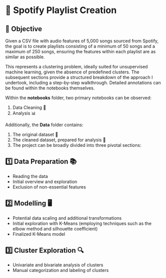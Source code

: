 # 🎵 Spotify Playlist Creation

## 🎯 Objective

Given a CSV file with audio features of 5,000 songs sourced from Spotify, the goal is to create playlists consisting of a minimum of 50 songs and a maximum of 250 songs, ensuring the features within each playlist are as similar as possible.

This represents a clustering problem, ideally suited for unsupervised machine learning, given the absence of predefined clusters. The subsequent sections provide a structured breakdown of the approach I undertook, including a step-by-step walkthrough. Detailed annotations can be found within the notebooks themselves.

Within the **notebooks** folder, two primary notebooks can be observed:

1. Data Cleaning 🧹
2. Analysis 📊

Additionally, the **Data** folder contains:

1. The original dataset 📁
2. The cleaned dataset, prepared for analysis 📁
3. The project can be broadly divided into three pivotal sections:

## 1️⃣ Data Preparation 📚

- Reading the data
- Initial overview and exploration
- Exclusion of non-essential features
  
## 2️⃣ Modelling 🖥️

- Potential data scaling and additional transformations
- Initial exploration with K-Means (employing techniques such as the elbow method and silhouette coefficient)
- Finalized K-Means model
  
## 3️⃣ Cluster Exploration 🔍

- Univariate and bivariate analysis of clusters
- Manual categorization and labeling of clusters
